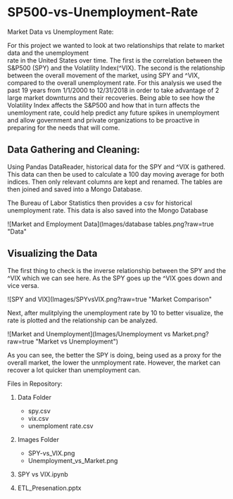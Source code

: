 # SP500-vs-Unemployment-Rate

Market Data vs Unemployment Rate:

For this project we wanted to look at two relationships that relate to market data and the unemployment  
rate in the United States over time. The first is the correlation between the S&P500 (SPY) and the
Volatility Index(^VIX). The second is the relationship between the overall movement of the market, using SPY and ^VIX,
compared to the overall unemployment rate. For this analysis we used the past 19 years from 1/1/2000 to 
12/31/2018 in order to take advantage of 2 large market downturns and their recoveries. Being able to see how the 
Volatility Index affects the S&P500 and how that in turn affects the unemloyment rate, could help predict any future spikes
in unemployment and allow government and private organizations to be proactive in preparing for the needs that will come.

## Data Gathering and Cleaning:

Using Pandas DataReader, historical data for the SPY and ^VIX is gathered.
This data can then be used to calculate a 100 day moving average for both indices.
Then only relevant columns are kept and renamed.
The tables are then joined and saved into a Mongo Database.

The Bureau of Labor Statistics then provides a csv for historical unemployment rate.
This data is also saved into the Mongo Database

![Market and Employment Data](Images/database tables.png?raw=true "Data"

## Visualizing the Data

The first thing to check is the inverse relationship between the SPY and the ^VIX which we can see here. As the SPY goes up the ^VIX goes down and vice versa.

![SPY and VIX](Images/SPYvsVIX.png?raw=true "Market Comparison"

Next, after mulitplying the unemployment rate by 10 to better visualize, the rate is plotted and the relationship can be analyzed. 

![Market and Unemployment](Images/Unemployment vs Market.png?raw=true "Market vs Unemployment")

As you can see, the better the SPY is doing, being used as a proxy for the overall market, the lower the unmployment rate. However, the market can recover a lot quicker than unemployment can.

Files in Repository:

1. Data Folder
	- spy.csv
	- vix.csv
	- unemploment rate.csv
	
2. Images Folder
	- SPY-vs_VIX.png
	- Unemployment_vs_Market.png
	
3. SPY vs VIX.ipynb 

4. ETL_Presenation.pptx
		
		




		
	
	 


